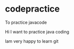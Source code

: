 # codepractice
To practice javacode


Hi I want to practice java coding

Iam very happy to learn git